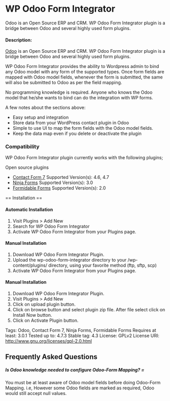 # WP Odoo Form Integrator
Odoo is an Open Source ERP and CRM. WP Odoo Form Integrator plugin is a bridge between Odoo and several highly used form plugins.

#### Description:
[Odoo](https://www.odoo.com/) is an Open Source ERP and CRM. WP Odoo Form Integrator plugin is a bridge between Odoo and several highly used form plugins.

WP Odoo Form Integrator provides the ability to Wordpress admin to bind any Odoo model with any form of the supported types. Once form fields are mapped with Odoo model fields, whenever the form is submitted, the same will also be submitted to Odoo as per the field mapping.

No programming knowledge is required. Anyone who knows the Odoo model that he/she wants to bind can do the integration with WP forms. 


A few notes about the sections above:

* Easy setup and integration
* Store data from your WordPress contact plugin in Odoo
* Simple to use UI to map the form fields with the Odoo model fields.
* Keep the data map even if you delete or deactivate the plugin


### Compatibility
WP Odoo Form Integrator plugin currently works with the following plugins;

Open source plugins

* [Contact Form 7](https://wordpress.org/plugins/contact-form-7/) Supported Version(s): 4.6, 4.7
* [Ninja Forms](https://wordpress.org/plugins/ninja-forms/) Supported Version(s): 3.0
* [Formidable Forms](https://wordpress.org/plugins/formidable/) Supported Version(s): 2.0

== Installation ==

#### Automatic Installation
1. Visit Plugins > Add New
2. Search for WP Odoo Form Integrator
3. Activate WP Odoo Form Integrator from your Plugins page.

#### Manual Installation
1. Download WP Odoo Form Integrator Plugin.
2. Upload the wp-odoo-form-integrator directory to your /wp-content/plugins/ directory, using your favorite method (ftp, sftp, scp)
3. Activate WP Odoo Form Integrator from your Plugins page.

#### Manual Installation
1. Download WP Odoo Form Integrator Plugin.
2. Visit Plugins > Add New
3. Click on upload plugin button.
4. Click on browse button and select plugin zip file. After file select click on Install Now button.
5. Click on Activate Plugin button.

Tags: Odoo, Contact Form 7, Ninja Forms, Formidable Forms
Requires at least: 3.0.1
Tested up to: 4.7.3
Stable tag: 4.3
License: GPLv2
License URI: http://www.gnu.org/licenses/gpl-2.0.html

## Frequently Asked Questions
##### Is Odoo knowledge needed to configure Odoo-Form Mapping? =
You must be at least aware of Odoo model fields before doing Odoo-Form Mapping. i.e, However some Odoo fields are marked as required, Odoo would still accept null values.

